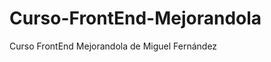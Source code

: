 Curso-FrontEnd-Mejorandola
==========================

Curso FrontEnd Mejorandola de Miguel Fernández
